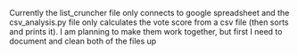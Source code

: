 Currently the list_cruncher file only connects to google spreadsheet and the csv_analysis.py file only calculates the vote score from a csv file (then sorts and prints it). I am planning to make them work together, but first I need to document and clean both of the files up